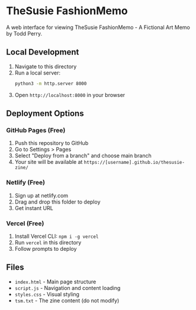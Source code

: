 # TheSusie FashionMemo

A web interface for viewing TheSusie FashionMemo - A Fictional Art Memo by Todd Perry.

## Local Development

1. Navigate to this directory
2. Run a local server:
   ```bash
   python3 -m http.server 8000
   ```
3. Open `http://localhost:8000` in your browser

## Deployment Options

### GitHub Pages (Free)
1. Push this repository to GitHub
2. Go to Settings > Pages
3. Select "Deploy from a branch" and choose main branch
4. Your site will be available at `https://[username].github.io/thesusie-zine/`

### Netlify (Free)
1. Sign up at netlify.com
2. Drag and drop this folder to deploy
3. Get instant URL

### Vercel (Free)
1. Install Vercel CLI: `npm i -g vercel`
2. Run `vercel` in this directory
3. Follow prompts to deploy

## Files
- `index.html` - Main page structure
- `script.js` - Navigation and content loading
- `styles.css` - Visual styling
- `tsm.txt` - The zine content (do not modify)